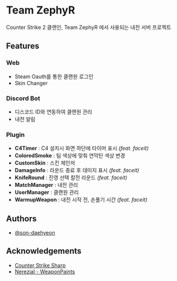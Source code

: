 # Team ZephyR

Counter Strike 2 클랜인, Team ZephyR 에서 사용되는 내전 서버 프로젝트

## Features

### Web

- Steam Oauth를 통한 클랜원 로그인
- Skin Changer

### Discord Bot

- 디스코드 ID와 연동하여 클랜원 관리
- 내전 알림

### Plugin

- **C4Timer** : C4 설치시 화면 하단에 타이머 표시 *(feat. faceit)*
- **ColoredSmoke** : 팀 색상에 맞춰 연막탄 색상 변경
- **CustomSkin** : 스킨 체인저
- **DamageInfo** : 라운드 종료 후 데미지 표시 *(feat. faceit)*
- **KnifeRound** : 진영 선택 칼전 라운드 *(feat. faceit)*
- **MatchManager** : 내전 관리
- **UserManager** : 클랜원 관리
- **WarmupWeapon** : 내전 시작 전, 손풀기 시간 *(feat. faceit)*


## Authors

- [@son-daehyeon](https://www.github.com/son-daehyeon)


## Acknowledgements

- [Counter Strike Sharp](https://github.com/roflmuffin/CounterStrikeSharp)
- [Nerezial - WeaponPaints](https://github.com/Nereziel/cs2-WeaponPaints)
